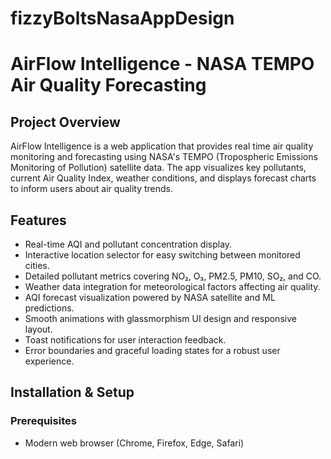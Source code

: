 # fizzyBoltsNasaAppDesign

# AirFlow Intelligence - NASA TEMPO Air Quality Forecasting

## Project Overview

AirFlow Intelligence is a web application that provides real time air quality monitoring and forecasting using NASA's TEMPO (Tropospheric Emissions Monitoring of Pollution) satellite data. The app visualizes key pollutants, current Air Quality Index, weather conditions, and displays forecast charts to inform users about air quality trends.

## Features

- Real-time AQI and pollutant concentration display.
- Interactive location selector for easy switching between monitored cities.
- Detailed pollutant metrics covering NO₂, O₃, PM2.5, PM10, SO₂, and CO.
- Weather data integration for meteorological factors affecting air quality.
- AQI forecast visualization powered by NASA satellite and ML predictions.
- Smooth animations with glassmorphism UI design and responsive layout.
- Toast notifications for user interaction feedback.
- Error boundaries and graceful loading states for a robust user experience.

## Installation & Setup

### Prerequisites

- Modern web browser (Chrome, Firefox, Edge, Safari)
